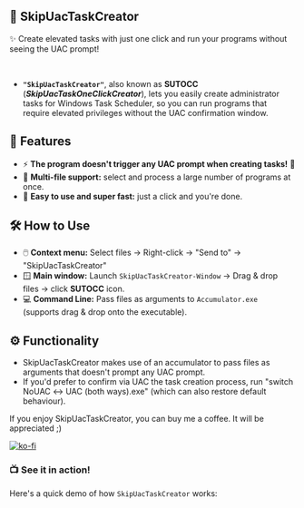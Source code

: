  ## 🚀 SkipUacTaskCreator
✨ Create elevated tasks with just one click and run your programs without seeing the UAC prompt!

</br>



- **`"SkipUacTaskCreator"`**, also known as **SUTOCC** (***SkipUacTaskOneClickCreator***), lets you easily create administrator tasks for Windows Task Scheduler, so you can run programs that require elevated privileges without the UAC confirmation window.



## 🌟 Features
- ⚡ **The program doesn't trigger any UAC prompt when creating tasks!** 💪
- 📁 **Multi-file support:** select and process a large number of programs at once.
- 🧠 **Easy to use and super fast:** just a click and you're done. 

## 🛠️ How to Use
- 🖱️ **Context menu:** Select files → Right-click → "Send to" → "SkipUacTaskCreator" 
- 🪟 **Main window:** Launch `SkipUacTaskCreator-Window` → Drag & drop files → click **SUTOCC** icon.
- 💻 **Command Line:** Pass files as arguments to `Accumulator.exe` (supports drag & drop onto the executable).

## ⚙️ Functionality
-  SkipUacTaskCreator makes use of an accumulator to pass files as arguments that doesn't prompt any UAC prompt.
- If you'd prefer to confirm via UAC the task creation process, run "switch NoUAC ↔ UAC (both ways).exe" (which can also restore default behaviour).

If you enjoy SkipUacTaskCreator, you can buy me a coffee. It will be appreciated ;)

[![ko-fi](https://ko-fi.com/img/githubbutton_sm.svg)](https://ko-fi.com/E1E214R1KB)

### 📺 See it in action!
Here's a quick demo of how `SkipUacTaskCreator` works:


